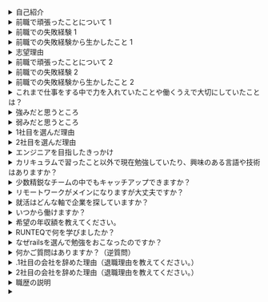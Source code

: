 
<details>
<summary>自己紹介</summary>
はじめまして、と申します。
大学卒業後、施工管理職として現場の安全管理や工程管理を行い、退職後はフロントエンジニアとしてWebサイトの実装に携わってまいりました。
現在は、家業の農家を手伝いつつ、プログラミングスキルを学ぶ為に学習を続けています。
本日はよろしくお願いします。
</details>

<details>
<summary>前職で頑張ったことについて 1
</summary>
私の強みは、計画力とコミュニケーション能力です。
賃貸サイトの「ランキング」ページを実装する際、ページを管理してる元データ管理に詳しいメンバーが少なく、進捗の遅れや認識の齟齬が発生するリスクがありました。
この状況に対して、プロジェクトを円滑に進めるためには、計画的に作業を進めることと、チーム全体での情報共有が重要だと考えました。
定期的に進捗や変更点を確認しながら認識の齟齬がないように取り組みました。
その結果、プロジェクトは計画通りに進み、納期を遵守することができました。さらに、チームメンバーからは「情報の共有がスムーズだった」とのフィードバックを頂き、プロジェクト全体の品質向上に貢献できました。
</details>

<details>
<summary>前職での失敗経験 1</summary>
前職でフロントエンジニアとして働いていた際、仕様確認の不足が原因で、実装した機能に誤りが発生しました。修正に多くの時間を割くことになりました（全画面）。
この経験から、作業前の仕様確認を徹底し、打合せ後に不安な個所は先輩に仕様のチェックをしていただき懸念点などがないか意見を頂き認識齟齬を自分で減らせるように工夫を行いました。
</details>

<details>
<summary>前職での失敗経験から生かしたこと 1</summary>

</details>

<details>
<summary>志望理由</summary>

</details>

<details>
<summary>前職で頑張ったことについて 2</summary>
</details>

<details>
<summary>前職での失敗経験 2</summary>

</details>

<details>
<summary>前職での失敗経験から生かしたこと 2
</summary>

</details>
<details>
<summary>これまで仕事をする中で力を入れていたことや働くうえで大切にしていたことは？</summary>
これまでの仕事で特に力を入れていたことは、まず作業の初めにおおよその手順を考えてから進めることです。
作業前に認識のズレが生じないようしっかり確認を行うようにし、効率よく、正確に作業をするこに力を入れてきました。どのように確認したの？ボタンの挙動やモーダルの仕様など実際のサイトと同じ仕様なのか新しく実装し変化があるものかを確認しました。おおよその手順とは？仕様書の確認を行い。作業箇所のページの確認。作業箇所の把握。それから仕様書に基づいてコードを書いていく。
</details>

<details>
<summary>強みだと思うところ</summary>
私の強みは、目標に向かってコツコツ努力し、困難に直面しても諦めずに挑戦し続けることです。
この強みを発揮してきた具体的なエピソードとして、プログラミング学習中の経験があります。
学習中に数多くのエラーに直面しましたが、エラーの原因をエラーコードから分析し、自分なりにまとめて解決方法を見つけ出し、最終的にアプリを完成させることができました。
この経験を通じて培った問題解決能力や粘り強さは、御社の業務においても大いに役立つと確信しています。入社後は、プロジェクトの進行中に発生する問題や課題に対しても諦めずに取り組み、最適な解決策を見つけ出すことで、チームや会社全体の目標達成に貢献していきたいと考えています。
</details>

<details>
<summary>弱みだと思うところ</summary>
私の弱みは、複数のタスクを同時に進める際に優先順位を適切に判断できないことです。
例えば、WEB制作で働いていた際、複数のタスクが同時に発生した場合、どの作業を優先すべきかが分からず、効率的に進めることができませんでした。このため、現在行っている作業を終えてから次の作業に取り掛かることが多かったです。
この弱みを克服するために、まず自分なりにタスクの優先順位を考えたうえで、先輩に相談し意見を聞くようにしました。また、締切が重なった際は、タスクの緊急度を確認し、緊急度の高いものから着手するようにしました。それでも遅れが出そうな場合は、事前にアラートを出し、上司や同僚に相談して協力を仰ぎ、効率的に作業を進めるよう努めました。この取り組みを通じて、タスクの優先順位を適切に判断する能力を徐々に向上させることができました。
</details>

<details>
<summary>1社目を選んだ理由</summary>
私は小さいころから図工や工作が好きで、モノづくりに関心を持っていました。将来はその興味を生かしてモノづくりに関わる仕事に就きたいと考え、大学では材料工学を学びました。それを活かせる、施工管理という仕事を選びました。
</details>

<details>
<summary>2社目を選んだ理由</summary>
プログラミングやWeb開発への関心が強まり、将来的に技術職としてスキルを高めたいと考えるようになりました。そのため、HTMLやCSS、JavaScriptといったプログラミング言語をプログラミングスクールで学び、基礎的なスキルを身につけました。これらのスキルを活かしつつ、実際の業務を通じてさらに経験を積むことができる環境であったため、志望しました。
</details>


<details>
<summary>エンジニアを目指したきっかけ</summary>
ネットサーフィンが好きで、アニメやゲームのウェブサイトを見ていた時にどのような仕組みで表示されているのかに興味を持ち始めました。エンジニアを目指したきっかけは、ネットサーフィンが好きで、特にアニメやゲームのウェブサイトをよく見ていたことです。「どんな仕組みでこのページが表示されているのだろう？」と興味を持ったことがきっかけになります。実際にプログラミングを学習していく中でプログラミングが楽しくなり仕事にできたら楽しいんだろうなと思い転職しようと決意しました。入社後に必要な言語があれば、入社前に動画学習等を通
じてアウトプットを行っていきたいと考えています。実際に現場で使う際も早く習得できるよう、積極的に努力したいと考えております。
</details>

<details>
<summary>カリキュラムで習ったこと以外で現在勉強していたり、興味のある言語や技術はありますか？</summary>
現在興味がある言語はReactを勉強中です。理由ですがフロントエンド開発のスキル向上の為とReactを学ぶことでバックエンドだけでなく、フロントエンド全体を把握できそうだなと思い選びました。またRuby_silverの資格を取得するために学習を行っております今月末に受講し合格を目標にしています。
</details>

<details>
<summary>少数精鋭なチームの中でもキャッチアップできますか？</summary>
私は、プログラミングスクールでRuby on Railsを学んだ際に、自発的に新しい知識を吸収し、それを使って実際にWebアプリを作成する経験を積みました。この過程で、自ら進んで取り組む姿勢や効率的な学習方法を身につけ、学んだことをアウトプットに活かす力を養いました。

また、最近ではReactなどの新しい技術を学ぶ際にも、自主的に動いて知識を得るだけでなく、実際に簡単なアプリを作成し動かすことで理解を深めています。例えば、Reactを学んだ際には、タスクアプリを作成し、Reactの仕組みを実践的に学びました。このように、私は自発的に行動し、自分で考えて行動する力があり、問題解決に向けて自主的に取り組むことができます。

少数精鋭のチームにおいても、自分の意志で動き、自己管理能力を発揮して効率的に作業を進めることができると確信しています。

</details>

<details>
<summary>リモートワークがメインになりますが大丈夫ですか？</summary>
はい！自己管理をしっかり行いたいと考えておりますので問題ないと思います。具体的に申しますと、タスクの優先順位付けスケジュール管理を行うことです。一日の始まりに優先順位等作業の可視化を行います。具体的な例ですとメモ帳やGITのTILに一人で出来ることや相手がいる作業なのかや期間がある作業など作業を分類し管理したいと思います。また、進捗報告やこの工数や方針の相談を上司に行うことで作業の時間管理も行いたいと考えています。また、オンオフも切り替えつつ、リモートワーク中の作業を習慣化することで自己管理がで
きると考えています。

</details>

<details>
<summary>就活はどんな軸で企業を探していますか？</summary>
自身の学んだ言語を活かせる環境で、入社後も仕事を続けることができるとイメージできることを軸にしています。とくにRubyをメインにしておりまた未経験の私でも研修がある環境であったり、入社後すぐにアサインする環境であれば、すぐに相談したり、定期的に報告会ができる環境で働けることができる環境で働けることができること、もしリモートワークがあるのならばテキストベースでのやりとりや画面共有などを行って相談しやすい環境なのかであったり、また仕事をただ終わらせるだけでなくしっかり技術を身に着けれる環境で成長できる企業
様を探しております。

</details>

<details>
<summary>いつから働けますか？</summary>
すぐに勤務を開始することは可能ですが、現在新潟県に住んでおりますので、転居の準備に少しお時間をいただきたいと考えております。


</details>

<details>
<summary>希望の年収額を教えてください。</summary>
希望年収については、これまでの経験やスキルを踏まえ、240~300万円程度を希望しております。
</details>

<details>
<summary>RUNTEQで何を学びましたか？</summary>
言語ですと、Ruby、HTML、CSS、JavaScript、フレームワークはRuby on Rails、バックエンドではSQL、データの管理にGitやGitHubについて、またこれらの知識を繋ぎ合わせ理解する為の基礎的なネットワークの仕組みや知識についても学習しました。また学習以外ではテキストベースでの報告の仕方について学べました。特
に、エラーについて講師の方に質問する際も対面ではなくテキストベースでの会話になっており、エラーに対してどこまで理解出来ていて、原因はどこなのかをしっかりテキストでまとめてから質問するように取り組んできました。

</details>

<details>
<summary>なぜrailsを選んで勉強をおこなったのですか？</summary>
Ruby on Railsを選んで勉強した理由として、まず、Railsがメルカリなどの有名なサービスで使用されており、多くの人に利用されるサービスを形にできるフレームワークだと知り仕事にできたら面白いなと思ったことが
大きなきっかけです。
また、HTMLやCSS、JavaScriptの基礎知識を学習していたので、これをRailsのフロントエンド部分でも活かせると考えました。Railsはバックエンドだけでなく、フロントエンドとの連携がスムーズで、Webアプリ全体を通して
学びやすいフレームワークだと思いました。このような理由からRailsを選び、学習を進めることで、サービスの全体像を理解しながら開発できるエンジニアを目指したいと思ったからです。

</details>
<details>
<summary>何かご質問はありますか？（逆質問）</summary>
3つほど質問がありますがよろしいでしょうか？
入社後のイメージを持ちたいのでお聞きしたいのですが、キャリアをお持ちの方ではなく、未経験の方で入社した方はどんな方が活躍されていますか？
入社後研修期間があると思うのですが、その研修内容に対して自身の知識のギャップを減らすためにもし御社に入社した場合入社までにどのようなことを勉強しておいたらスムーズに研修に望めますか？
最後になりますが、業務を行う際のチーム内のコミュニケーション方法について教えていただけますか？
</details>
<details>
<summary>.1社目の会社を辞めた理由（退職理由を教えてください。）</summary>
株式会社ライクスでは、現場での安全管理や管理業務に多くの経験を積むことができましたが、仕事を進める中で、Webサイト作成に対する興味が高まり、そこで自分でやりたいことが見つかり、エンジニアとしてスキル習得を目指し学習することを決めたため退職をしました。

</details>
<details>
<summary>2社目の会社を辞めた理由（退職理由を教えてください。）</summary>
〇〇ではフロントエンジニアとして経験をさせていただきましましたが、兄が白血病と診断され入院することになりました。そのため兄の面倒と家業の手伝いを専念する必要があったため、退職することにしました。
</details>
<details>
<summary>職歴の説明</summary>
大学卒業後、2012年4月に〇〇に入社し、施工管理を担当。現場での安全管理を徹底し、定期的な安全パトロールや安全教育を通じて、事故ゼロを達成しました。2015年10月に退職後、2017年6月に〇〇に入社。フロントエンジニアとしてJavaScript、HTML、CSSを活用し、賃貸サイトの「〇〇ランキング」ページの実装を担当。2019年1月に退社。現在は家業である農家の手伝いを行いつつプログラミング学習を行っております。（ただ給与はなく、その代わりプログラミング学習のスクール費用でしたり、食費等工面してもらっています。）
</details>
<details>
<summary>

</summary>

</details>
